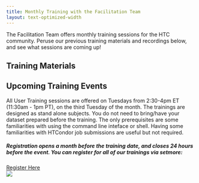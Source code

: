 ```yaml
---
title: Monthly Training with the Facilitation Team
layout: text-optimized-width
---
```


The Facilitation Team offers monthly training sessions for the HTC community. Peruse
our previous training materials and recordings below, and see what sessions are 
coming up!

<h2>Training Materials</h2>



<h2>Upcoming Training Events</h2>

All User Training sessions are offered on Tuesdays from 2:30-4pm ET 
(11:30am - 1pm PT), on the third Tuesday of the month. The trainings are 
designed as stand alone subjects. You do not need to bring/have your dataset 
prepared before the training. The only prerequisites are some familiarities 
with using the command line inteface or shell. Having some familiarities with 
HTCondor job submissions are useful but not required. 

<div class="alert alert-dark d-flex flex-column">
<h5 class="mx-auto">Registration opens a month before the training date, and closes 24 
hours before the event. You can register for all of our trainings via setmore:</h5>
<a class="btn btn-secondary mx-auto d-block mt-3" href="https://osgfacilitation.setmore.com/#classes">Register Here</a>
</div>

<!--eventually add auto-populate with upcoming events-->

<img src="/assets/images/osg-school-2024-attendees.jpeg" class="w-100" /> 
